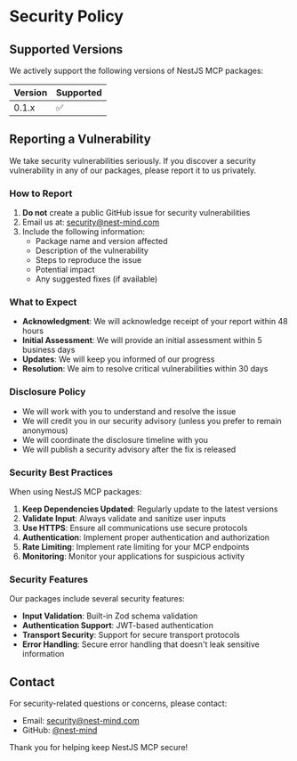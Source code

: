 # Security Policy

## Supported Versions

We actively support the following versions of NestJS MCP packages:

| Version | Supported          |
| ------- | ------------------ |
| 0.1.x   | :white_check_mark: |

## Reporting a Vulnerability

We take security vulnerabilities seriously. If you discover a security vulnerability in any of our packages, please report it to us privately.

### How to Report

1. **Do not** create a public GitHub issue for security vulnerabilities
2. Email us at: [security@nest-mind.com](mailto:security@nest-mind.com)
3. Include the following information:
   - Package name and version affected
   - Description of the vulnerability
   - Steps to reproduce the issue
   - Potential impact
   - Any suggested fixes (if available)

### What to Expect

- **Acknowledgment**: We will acknowledge receipt of your report within 48 hours
- **Initial Assessment**: We will provide an initial assessment within 5 business days
- **Updates**: We will keep you informed of our progress
- **Resolution**: We aim to resolve critical vulnerabilities within 30 days

### Disclosure Policy

- We will work with you to understand and resolve the issue
- We will credit you in our security advisory (unless you prefer to remain anonymous)
- We will coordinate the disclosure timeline with you
- We will publish a security advisory after the fix is released

### Security Best Practices

When using NestJS MCP packages:

1. **Keep Dependencies Updated**: Regularly update to the latest versions
2. **Validate Input**: Always validate and sanitize user inputs
3. **Use HTTPS**: Ensure all communications use secure protocols
4. **Authentication**: Implement proper authentication and authorization
5. **Rate Limiting**: Implement rate limiting for your MCP endpoints
6. **Monitoring**: Monitor your applications for suspicious activity

### Security Features

Our packages include several security features:

- **Input Validation**: Built-in Zod schema validation
- **Authentication Support**: JWT-based authentication
- **Transport Security**: Support for secure transport protocols
- **Error Handling**: Secure error handling that doesn't leak sensitive information

## Contact

For security-related questions or concerns, please contact:
- Email: [security@nest-mind.com](mailto:security@nest-mind.com)
- GitHub: [@nest-mind](https://github.com/nest-mind)

Thank you for helping keep NestJS MCP secure!
